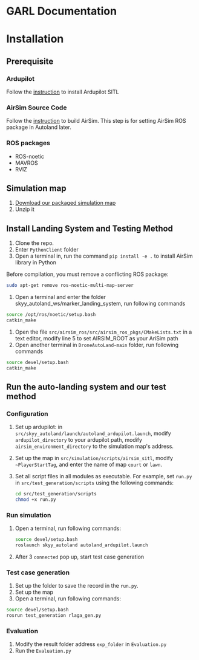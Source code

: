# GARL Documentation

# Installation

## Prerequisite

### Ardupilot

Follow the [instruction](https://ardupilot.org/dev/docs/building-setup-linux.html#building-setup-linux) to install Ardupilot SITL

### AirSim Source Code

Follow the [instruction](https://microsoft.github.io/AirSim/build_linux/) to build AirSim. This step is for setting AirSim ROS package in Autoland later.

### ROS packages

- ROS-noetic
- MAVROS
- RVIZ



## Simulation map
1. [Download our packaged simulation map 
](https://drive.google.com/file/d/1Z8ika2kn8KrnMIwiAt2WGTQ13_62vpeZ/view?usp=sharing)
2. Unzip it


## Install Landing System and Testing Method

1. Clone the repo.
2. Enter `PythonClient` folder
3. Open a terminal in, run the command `pip install -e .` to install AirSim library in Python


Before compilation,  you must remove a conflicting ROS package:

```bash
sudo apt-get remove ros-noetic-multi-map-server
```

1. Open a terminal and enter the folder skyy_autoland_ws/marker_landing_system, run following commands

```bash
source /opt/ros/noetic/setup.bash
catkin_make
```

1. Open the file `src/airsim_ros/src/airsim_ros_pkgs/CMakeLists.txt` in a text editor, modify line 5 to set AIRSIM_ROOT as your AriSim path  
2. Open another terminal in `DroneAutoLand-main` folder, run following commands

```bash
source devel/setup.bash
catkin_make
```

## Run the auto-landing system and our test method

### Configuration

1. Set up ardupilot: in `src/skyy_autoland/launch/autoland_ardupilot.launch`, modify `ardupilot_directory` to your ardupilot path, modify `airsim_environment_directory` to the simulation map's address.  
2. Set up the map in `src/simulation/scripts/airsim_sitl`, modify `~PlayerStartTag`, and enter the name of map `court` or `lawn`.
3. Set all script files in all modules as executable. For example, set `run.py` in `src/test_generation/scripts` using the following commands:
    
    ```bash
    cd src/test_generation/scripts
    chmod +x run.py
    ```
    

### Run simulation

1. Open a terminal, run following commands:
    
    ```bash
    source devel/setup.bash
    roslaunch skyy_autoland autoland_ardupilot.launch
    ```
2. After 3 `connected` pop up, start test case generation

###  Test case generation
1. Set up the folder to save the record in the `run.py`.
2. Set up the map
3. Open a terminal, run following commands:

```bash
source devel/setup.bash
rosrun test_generation rlaga_gen.py
```

### Evaluation
1. Modify the result folder address `exp_folder` in `Evaluation.py`
2. Run the `Evaluation.py`

